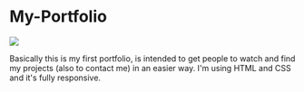 # My-Portfolio
![](https://img.shields.io/badge/My%20Portfolio-finished-ff69b5)

Basically this is my first portfolio, is intended to get people to watch and find my projects (also to contact me) in an easier way. I'm using HTML and CSS and it's fully responsive.
